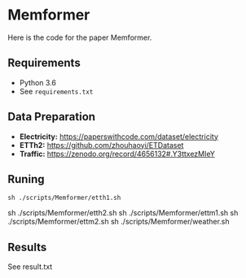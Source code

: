 # Memformer

Here is the code for the paper Memformer.

## Requirements

- Python 3.6
- See `requirements.txt`

## Data Preparation
- **Electricity:** https://paperswithcode.com/dataset/electricity
- **ETTh2:** https://github.com/zhouhaoyi/ETDataset
- **Traffic:** https://zenodo.org/record/4656132#.Y3ttxezMIeY

## Runing
	sh ./scripts/Memformer/etth1.sh
  sh ./scripts/Memformer/etth2.sh
  sh ./scripts/Memformer/ettm1.sh
  sh ./scripts/Memformer/ettm2.sh
  sh ./scripts/Memformer/weather.sh

## Results
  See result.txt
